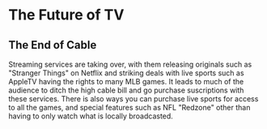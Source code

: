 # The Future of TV
## The End of Cable
Streaming services are taking over, with them releasing originals such as "Stranger Things" on Netflix and striking deals with live sports such as AppleTV having the rights to many MLB games. It leads to much of the audience to ditch the high cable bill and go purchase suscriptions with these services. There is also ways you can purchase live sports for access to all the games, and special features such as NFL "Redzone" other than having to only watch what is locally broadcasted.

